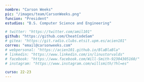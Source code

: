 ```yaml
---
nombre: "Carson Weeks"
pic: "/images/team/CarsonWeeks.png"
funcion: "President"
estudios: "B.S. Computer Science and Engineering"

# twitter: "https://twitter.com/amil101"
github: "https://github.com/CheatCodeSam"
# gitea: "https://git.radio.clubs.etsit.upm.es/acien101"
correo: "email@carsonweeks.com"
# webpersonal: "https://acien101.github.io/BlaBlaBla"
# linkedin: "https://www.linkedin.com/in/linustorvalds"
# facebook: "https://www.facebook.com/Will-Smith-92304305160/"
# instagram: "https://www.instagram.com/willsmith/?hl=es"

curso: 22-23
---
```

